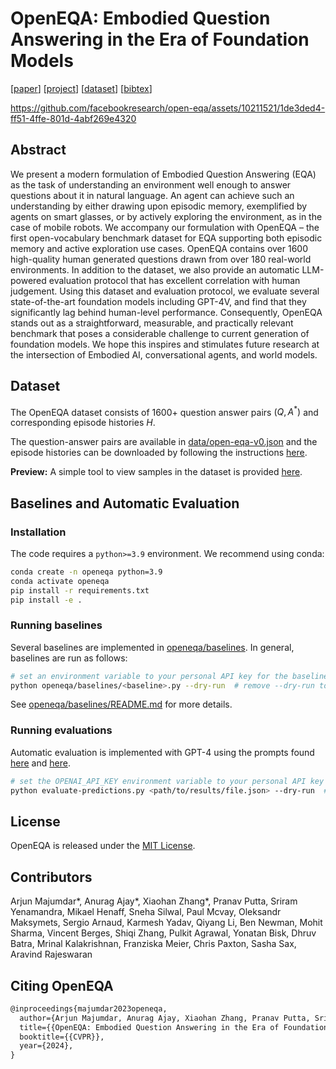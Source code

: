 # OpenEQA: Embodied Question Answering in the Era of Foundation Models

[[paper](https://open-eqa.github.io/assets/pdfs/paper.pdf)]
[[project](https://open-eqa.github.io)]
[[dataset](data)]
[[bibtex](#citing-openeqa)]

<https://github.com/facebookresearch/open-eqa/assets/10211521/1de3ded4-ff51-4ffe-801d-4abf269e4320>

## Abstract

We present a modern formulation of Embodied Question Answering (EQA) as the task of understanding an environment well enough to answer questions about it in natural language. An agent can achieve such an understanding by either drawing upon episodic memory, exemplified by agents on smart glasses, or by actively exploring the environment, as in the case of mobile robots. We accompany our formulation with OpenEQA – the first open-vocabulary benchmark dataset for EQA supporting both episodic memory and active exploration use cases. OpenEQA contains over 1600 high-quality human generated questions drawn from over 180 real-world environments. In addition to the dataset, we also provide an automatic LLM-powered evaluation protocol that has excellent correlation with human judgement. Using this dataset and evaluation protocol, we evaluate several state-of-the-art foundation models including GPT-4V, and find that they significantly lag behind human-level performance. Consequently, OpenEQA stands out as a straightforward, measurable, and practically relevant benchmark that poses a considerable challenge to current generation of foundation models. We hope this inspires and stimulates future research at the intersection of Embodied AI, conversational agents, and world models.

## Dataset

The OpenEQA dataset consists of 1600+ question answer pairs $(Q,A^*)$ and corresponding episode histories $H$.

The question-answer pairs are available in [data/open-eqa-v0.json](data/open-eqa-v0.json) and the episode histories can be downloaded by following the instructions [here](data).

**Preview:** A simple tool to view samples in the dataset is provided [here](viewer).

## Baselines and Automatic Evaluation

### Installation

The code requires a `python>=3.9` environment. We recommend using conda:

```bash
conda create -n openeqa python=3.9
conda activate openeqa
pip install -r requirements.txt
pip install -e .
```

### Running baselines

Several baselines are implemented in [openeqa/baselines](openeqa/baselines). In general, baselines are run as follows:

```bash
# set an environment variable to your personal API key for the baseline
python openeqa/baselines/<baseline>.py --dry-run  # remove --dry-run to process the full benchmark
```

See [openeqa/baselines/README.md](openeqa/baselines/README.md) for more details.

### Running evaluations

Automatic evaluation is implemented with GPT-4 using the prompts found [here](prompts/mmbench.txt) and [here](prompts/mmbench-extra.txt).

```bash
# set the OPENAI_API_KEY environment variable to your personal API key
python evaluate-predictions.py <path/to/results/file.json> --dry-run  # remove --dry-run to evaluate on the full benchmark
```

## License

OpenEQA is released under the [MIT License](LICENSE).

## Contributors

Arjun Majumdar*, Anurag Ajay*, Xiaohan Zhang*, Pranav Putta, Sriram Yenamandra, Mikael Henaff, Sneha Silwal, Paul Mcvay, Oleksandr Maksymets, Sergio Arnaud, Karmesh Yadav, Qiyang Li, Ben Newman, Mohit Sharma, Vincent Berges, Shiqi Zhang, Pulkit Agrawal, Yonatan Bisk, Dhruv Batra, Mrinal Kalakrishnan, Franziska Meier, Chris Paxton, Sasha Sax, Aravind Rajeswaran

## Citing OpenEQA

```tex
@inproceedings{majumdar2023openeqa,
  author={Arjun Majumdar, Anurag Ajay, Xiaohan Zhang, Pranav Putta, Sriram Yenamandra, Mikael Henaff, Sneha Silwal, Paul Mcvay, Oleksandr Maksymets, Sergio Arnaud, Karmesh Yadav, Qiyang Li, Ben Newman, Mohit Sharma, Vincent Berges, Shiqi Zhang, Pulkit Agrawal, Yonatan Bisk, Dhruv Batra, Mrinal Kalakrishnan, Franziska Meier, Chris Paxton, Sasha Sax, Aravind Rajeswaran},
  title={{OpenEQA: Embodied Question Answering in the Era of Foundation Models}},
  booktitle={{CVPR}},
  year={2024},
}
```
